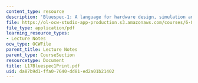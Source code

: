 ```yaml
---
content_type: resource
description: 'Bluespec-1: A language for hardware design, simulation and synthesis'
file: https://ol-ocw-studio-app-production.s3.amazonaws.com/courses/6-827-multithreaded-parallelism-languages-and-compilers-fall-2002/da87b9d1ffa07640dd81ed2a01b21402_L17Bluespec1Print.pdf
file_type: application/pdf
learning_resource_types:
- Lecture Notes
ocw_type: OCWFile
parent_title: Lecture Notes
parent_type: CourseSection
resourcetype: Document
title: L17Bluespec1Print.pdf
uid: da87b9d1-ffa0-7640-dd81-ed2a01b21402
---
```

